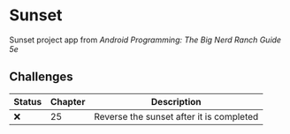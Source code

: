 # Sunset

Sunset project app from _Android Programming: The Big Nerd Ranch Guide 5e_

## Challenges

| Status | Chapter | Description                              |
|--------|---------|------------------------------------------|
| :x:    | 25      | Reverse the sunset after it is completed |